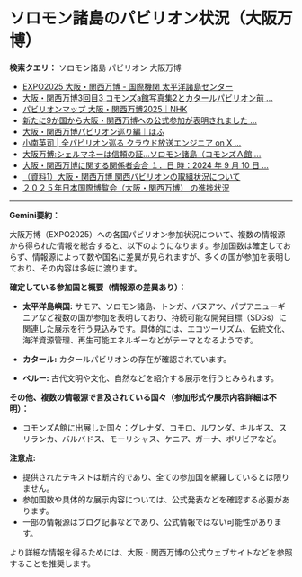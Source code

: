 # ソロモン諸島のパビリオン状況（大阪万博）

**検索クエリ：** ソロモン諸島 パビリオン 大阪万博

- [EXPO2025 大阪・関西万博 - 国際機関 太平洋諸島センター](https://pic.or.jp/featured_word/10255/)
- [大阪・関西万博3回目3 コモンズa館写真集2とカタールパビリオン前 ...](https://ameblo.jp/bomuu/entry-12895014892.html)
- [パビリオンマップ 大阪・関西万博2025｜NHK](https://www3.nhk.or.jp/news/special/osaka_expo/pavilion/)
- [新たに9か国から大阪・関西万博への公式参加が表明されました ...](https://www.expo2025.or.jp/news/news-20220531-01/)
- [大阪・関西万博パビリオン巡り編｜ほふ](https://note.com/matugeya/n/nedf39f8182d6)
- [小南英司 | 全パビリオン巡る クラウド放送エンジニア on X ...](https://twitter.com/eijikominami/status/1913533480979538364)
- [大阪万博:シェルマネーは信頼の証…ソロモン諸島（コモンズＡ館 ...](https://www.yomiuri.co.jp/expo2025/now/20250523-OYO1T50009/)
- [大阪・関西万博に関する関係者会合 １．日 時：2024 年 9 月 10 日 ...](https://www.cas.go.jp/jp/seisaku/osaka_kansai_banpaku/pdf/r60910_siryou1.pdf)
- [（資料1）大阪・関西万博 関西パビリオンの取組状況について](https://www.kouiki-kansai.jp/material/files/group/3/1-170shiryo1.pdf)
- [２０２５年日本国際博覧会（大阪・関西万博） の進捗状況](https://www.cas.go.jp/jp/seisaku/expo_suisin_honbu/kankei_renraku/dai5/siryou1.pdf)


---

**Gemini要約：**

大阪万博（EXPO2025）への各国パビリオン参加状況について、複数の情報源から得られた情報を総合すると、以下のようになります。参加国数は確定しておらず、情報源によって数や国名に差異が見られますが、多くの国が参加を表明しており、その内容は多岐に渡ります。


**確定している参加国と概要（情報源の差異あり）：**

* **太平洋島嶼国:**  サモア、ソロモン諸島、トンガ、バヌアツ、パプアニューギニアなど複数の国が参加を表明しており、持続可能な開発目標（SDGs）に関連した展示を行う見込みです。具体的には、エコツーリズム、伝統文化、海洋資源管理、再生可能エネルギーなどがテーマとなるようです。

* **カタール:** カタールパビリオンの存在が確認されています。

* **ペルー:** 古代文明や文化、自然などを紹介する展示を行うとみられます。


**その他、複数の情報源で言及されている国々（参加形式や展示内容詳細は不明）：**

* コモンズA館に出展した国々：グレナダ、コモロ、ルワンダ、キルギス、スリランカ、バルバドス、モーリシャス、ケニア、ガーナ、ボリビアなど。


**注意点:**

* 提供されたテキストは断片的であり、全ての参加国を網羅しているとは限りません。
* 参加国数や具体的な展示内容については、公式発表などを確認する必要があります。
* 一部の情報源はブログ記事などであり、公式情報ではない可能性があります。


より詳細な情報を得るためには、大阪・関西万博の公式ウェブサイトなどを参照することを推奨します。

